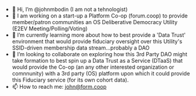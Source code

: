 - 👋 Hi, I’m @johnmbodin (I am not a tehnologist)
- 👀 I am working on a start-up a Platform Co-op (forum.coop) to provide member/patron communities an OS Deliberative Democracy Utility (E2EV Meeting/Polling/Voting)
- 🌱 I’m currently learning more about how to best provide a 'Data Trust' environment that would provide fiduciary oversight over this Utility's SSID-driven membership data stream...probably a DAO 
- 💞️ I’m looking to collaborate on exploring how this 3rd Party DAO might take formation to best spin up a Data Trust as a Service (DTaaS) that would provide the Co-op (an any other interested organization or comnnunity) with a 3rd party (OS) platform upon which it could provide this Fiduciary service (for its own cohort data). 
- 📫 How to reach me: john@form.coop

<!---
johnmbodin/johnmbodin is a ✨ special ✨ repository because its `README.md` (this file) appears on your GitHub profile.
You can click the Preview link to take a look at your changes.
--->
